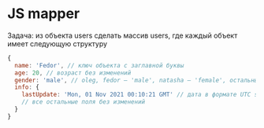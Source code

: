 # JS mapper

Задача: из объекта users сделать массив users, где каждый объект имеет следующую структуру

```js
{
  name: 'Fedor', // ключ объекта с заглавной буквы
  age: 20, // возраст без изменений
  gender: 'male', // oleg, fedor — 'male', natasha — 'female', остальные имена 'unknown', 
  info: {
    lastUpdate: 'Mon, 01 Nov 2021 00:10:21 GMT' // дата в формате UTC string
    // все остальные поля без изменений
  }
}
```
